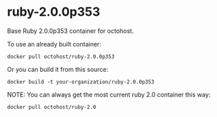 ruby-2.0.0p353
===============

Base Ruby 2.0.0p353 container for octohost.

To use an already built container:

`docker pull octohost/ruby-2.0.0p353`

Or you can build it from this source:

`docker build -t your-organization/ruby-2.0.0p353`

NOTE: You can always get the most current ruby 2.0 container this way:

`docker pull octohost/ruby-2.0`
